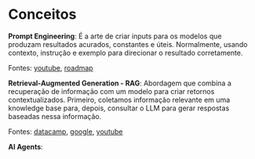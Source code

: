 # Conceitos

**Prompt Engineering**: É a arte de criar inputs para os modelos que produzam resultados acurados, constantes e úteis. Normalmente, usando contexto, instrução e exemplo para direcionar o resultado corretamente.

Fontes: [youtube](https://www.youtube.com/watch?v=nf1e-55KKbg), [roadmap](https://roadmap.sh/prompt-engineering)

**Retrieval-Augmented Generation - RAG**: Abordagem que combina a recuperação de informação com um modelo para criar retornos contextualizados. Primeiro, coletamos informação relevante em uma knowledge base para, depois, consultar o LLM para gerar respostas baseadas nessa informação.

Fontes: [datacamp](https://www.datacamp.com/blog/what-is-retrieval-augmented-generation-rag), [google](https://cloud.google.com/use-cases/retrieval-augmented-generation), [youtube](https://www.youtube.com/watch?v=T-D1OfcDW1M)

**AI Agents**: 